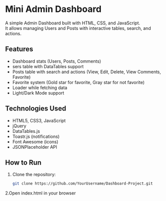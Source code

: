# Mini Admin Dashboard

A simple Admin Dashboard built with HTML, CSS, and JavaScript.  
It allows managing Users and Posts with interactive tables, search, and actions.  

## Features
- Dashboard stats (Users, Posts, Comments)  
- sers table with DataTables support  
- Posts table with search and actions (View, Edit, Delete, View Comments, Favorite)  
- Favorite system (Gold star for favorite, Gray star for not favorite)  
- Loader while fetching data  
- Light/Dark Mode support  

## Technologies Used
- HTML5, CSS3, JavaScript  
- jQuery  
- DataTables.js  
- Toastr.js (notifications)  
- Font Awesome (icons)
- JSONPlaceholder API

## How to Run
1. Clone the repository:
   ```bash
   git clone https://github.com/YourUsername/Dashboard-Project.git
2.Open index.html in your browser
